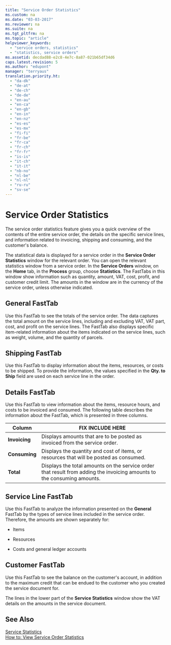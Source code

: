```yaml
---
title: "Service Order Statistics"
ms.custom: na
ms.date: "03-03-2017"
ms.reviewer: na
ms.suite: na
ms.tgt_pltfrm: na
ms.topic: "article"
helpviewer_keywords: 
  - "service orders, statistics"
  - "statistics, service orders"
ms.assetid: decdad88-e2c8-4e7c-8a87-021b65df34d6
caps.latest.revision: 5
ms.author: "edupont"
manager: "terryaus"
translation.priority.ht: 
  - "da-dk"
  - "de-at"
  - "de-ch"
  - "de-de"
  - "en-au"
  - "en-ca"
  - "en-gb"
  - "en-in"
  - "en-nz"
  - "es-es"
  - "es-mx"
  - "fi-fi"
  - "fr-be"
  - "fr-ca"
  - "fr-ch"
  - "fr-fr"
  - "is-is"
  - "it-ch"
  - "it-it"
  - "nb-no"
  - "nl-be"
  - "nl-nl"
  - "ru-ru"
  - "sv-se"
---
```

# Service Order Statistics
The service order statistics feature gives you a quick overview of the contents of the entire service order, the details on the specific service lines, and information related to invoicing, shipping and consuming, and the customer's balance.  
  
 The statistical data is displayed for a service order in the **Service Order Statistics** window for the relevant order. You can open the relevant statistics window from a service order. In the **Service Orders** window, on the **Home** tab, in the **Process** group, choose **Statistics**. The FastTabs in this window show information such as quantity, amount, VAT, cost, profit, and customer credit limit. The amounts in the window are in the currency of the service order, unless otherwise indicated.  
  
## General FastTab  
 Use this FastTab to see the totals of the service order. The data captures the total amount on the service lines, including and excluding VAT, VAT part, cost, and profit on the service lines. The FastTab also displays specific item\-related information about the items indicated on the service lines, such as weight, volume, and the quantity of parcels.  
  
## Shipping FastTab  
 Use this FastTab to display information about the items, resources, or costs to be shipped. To provide the information, the values specified in the **Qty. to Ship** field are used on each service line in the order.  
  
## Details FastTab  
 Use this FastTab to view information about the items, resource hours, and costs to be invoiced and consumed. The following table describes the information about the FastTab, which is presented in three columns.  
  
|Column|FIX INCLUDE HERE<!--[!INCLUDE[bp_tabledescription](../ApplicationDesign/includes/bp_tabledescription_md.md)] -->|  
|------------|---------------------------------------|  
|**Invoicing**|Displays amounts that are to be posted as invoiced from the service order.|  
|**Consuming**|Displays the quantity and cost of items, or resources that will be posted as consumed.|  
|**Total**|Displays the total amounts on the service order that result from adding the invoicing amounts to the consuming amounts.|  
  
## Service Line FastTab  
 Use this FastTab to analyze the information presented on the **General** FastTab by the types of service lines included in the service order. Therefore, the amounts are shown separately for:  
  
-   Items  
  
-   Resources  
  
-   Costs and general ledger accounts  
  
## Customer FastTab  
 Use this FastTab to see the balance on the customer's account, in addition to the maximum credit that can be endued to the customer who you created the service document for.  
  
 The lines in the lower part of the **Service Statistics** window show the VAT details on the amounts in the service document.  
  
## See Also  
 [Service Statistics](../Service/service-statistics.md)   
 [How to: View Service Order Statistics](../Service/how-to-view-service-order-statistics.md)
